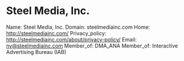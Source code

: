 
# Steel Media, Inc.

Name: Steel Media, Inc.
Domain: steelmediainc.com
Home: http://steelmediainc.com/
Privacy_policy: http://steelmediainc.com/about/privacy-policy/
Email: ny@steelmediainc.com
Member_of: DMA_ANA
Member_of: Interactive Advertising Bureau (IAB)
